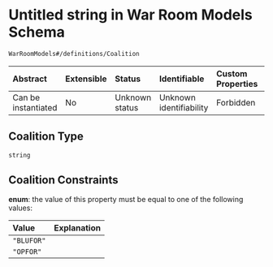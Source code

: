 # Untitled string in War Room Models Schema

```txt
WarRoomModels#/definitions/Coalition
```



| Abstract            | Extensible | Status         | Identifiable            | Custom Properties | Additional Properties | Access Restrictions | Defined In                                                        |
| :------------------ | :--------- | :------------- | :---------------------- | :---------------- | :-------------------- | :------------------ | :---------------------------------------------------------------- |
| Can be instantiated | No         | Unknown status | Unknown identifiability | Forbidden         | Allowed               | none                | [models.schema.json\*](models.schema.json "open original schema") |

## Coalition Type

`string`

## Coalition Constraints

**enum**: the value of this property must be equal to one of the following values:

| Value      | Explanation |
| :--------- | :---------- |
| `"BLUFOR"` |             |
| `"OPFOR"`  |             |
